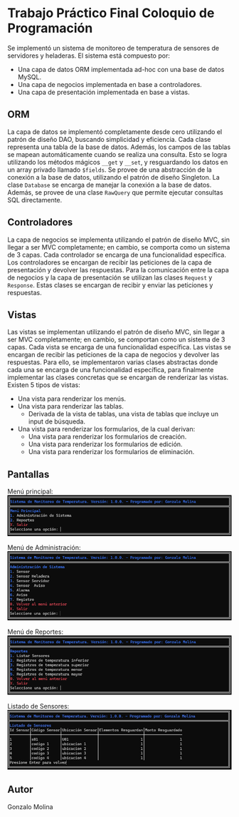 # Trabajo Práctico Final Coloquio de Programación

Se implementó un sistema de monitoreo de temperatura de sensores de servidores y heladeras. El sistema está compuesto por:
- Una capa de datos ORM implementada ad-hoc con una base de datos MySQL.
- Una capa de negocios implementada en base a controladores.
- Una capa de presentación implementada en base a vistas.

## ORM

La capa de datos se implementó completamente desde cero utilizando el patrón de diseño DAO, buscando simplicidad y eficiencia. Cada clase representa una tabla de la base de datos. Además, los campos de las tablas se mapean automáticamente cuando se realiza una consulta. Esto se logra utilizando los métodos mágicos `__get` y `__set`, y resguardando los datos en un array privado llamado `$fields`. Se provee de una abstracción de la conexión a la base de datos, utilizando el patrón de diseño Singleton. La clase `Database` se encarga de manejar la conexión a la base de datos. Además, se provee de una clase `RawQuery` que permite ejecutar consultas SQL directamente.

## Controladores

La capa de negocios se implementa utilizando el patrón de diseño MVC, sin llegar a ser MVC completamente; en cambio, se comporta como un sistema de 3 capas. Cada controlador se encarga de una funcionalidad específica. Los controladores se encargan de recibir las peticiones de la capa de presentación y devolver las respuestas. Para la comunicación entre la capa de negocios y la capa de presentación se utilizan las clases `Request` y `Response`. Estas clases se encargan de recibir y enviar las peticiones y respuestas.

## Vistas

Las vistas se implementan utilizando el patrón de diseño MVC, sin llegar a ser MVC completamente; en cambio, se comportan como un sistema de 3 capas. Cada vista se encarga de una funcionalidad específica. Las vistas se encargan de recibir las peticiones de la capa de negocios y devolver las respuestas. Para ello, se implementaron varias clases abstractas donde cada una se encarga de una funcionalidad específica, para finalmente implementar las clases concretas que se encargan de renderizar las vistas. Existen 5 tipos de vistas:
- Una vista para renderizar los menús.
- Una vista para renderizar las tablas.
  - Derivada de la vista de tablas, una vista de tablas que incluye un input de búsqueda.
- Una vista para renderizar los formularios, de la cual derivan:
  - Una vista para renderizar los formularios de creación.
  - Una vista para renderizar los formularios de edición.
  - Una vista para renderizar los formularios de eliminación.

## Pantallas

Menú principal:
![Menu principal](images/MainMenu.png)

Menú de Administración:
![Menú de Administración](images/AdminMenu.png)

Menú de Reportes:
![Menú de Reportes](images/ReportMenu.png)

Listado de Sensores:
![Listado de Sensores](images/SensorList.jpg)

## Autor

Gonzalo Molina